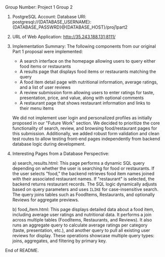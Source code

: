 Group Number: Project 1 Group 2

1. PostgreSQL Account:
   Database URI: postgresql://{DATABASE_USERNAME}:{DATABASE_PASSWRD}@{DATABASE_HOST}/proj1part2

2. URL of Web Application:
   http://35.243.188.131:8111/

3. Implementation Summary:
   The following components from our original Part 1 proposal were implemented:
   - A search interface on the homepage allowing users to query either food items or restaurants
   - A results page that displays food items or restaurants matching the query
   - A food item detail page with nutritional information, average ratings, and a list of user reviews
   - A review submission form allowing users to enter ratings for taste, presentation, price, and value, along with optional comments
   - A restaurant page that shows restaurant information and links to their menu items

   We did not implement user login and personalized profiles as initially proposed in our "Future Work" section. We decided to prioritize the core functionality of search, review, and browsing food/restaurant pages for this submission.
   Additionally, we added robust form validation and clean test routes to allow testing front-end pages independently from backend database logic during development.

4. Interesting Pages from a Database Perspective:

   a) search_results.html:
   This page performs a dynamic SQL query depending on whether the user is searching for food or restaurants. If the user selects "food," the backend retrieves food item names joined with their associated restaurant names. If "restaurant" is selected, the backend returns restaurant records. The SQL logic dynamically adjusts based on query parameters and uses `ILIKE` for case-insensitive search. The query joins tables such as FoodItems, Restaurants, and optionally Reviews for aggregate previews.

   b) food_item.html:
   This page displays detailed data about a food item, including average user ratings and nutritional data. It performs a join across multiple tables (FoodItems, Restaurants, and Reviews). It also runs an aggregate query to calculate average ratings per category (taste, presentation, etc.), and another query to pull all existing user reviews for display. These operations showcase multiple query types: joins, aggregates, and filtering by primary key.

End of README.
